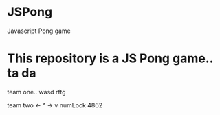 # JSPong
Javascript Pong game

<h1> This repository is a JS Pong game.. ta da </h1>

team one..
wasd
rftg

team two
<- ^ -> v 
numLock 4862





